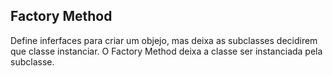 ## Factory Method

Define inferfaces para criar um objejo, mas deixa as subclasses decidirem que classe instanciar. O Factory Method deixa a classe ser instanciada pela subclasse.